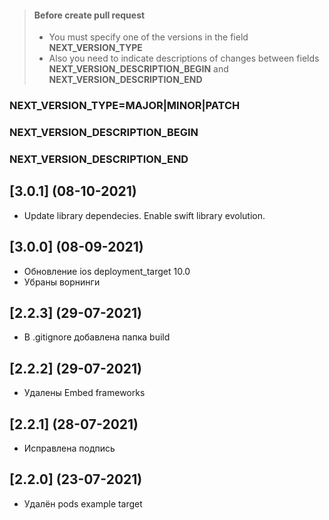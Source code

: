 > #### Before create pull request
> - You must specify one of the versions in the field **NEXT_VERSION_TYPE**
> - Also you need to indicate descriptions of changes between fields **NEXT_VERSION_DESCRIPTION_BEGIN** and **NEXT_VERSION_DESCRIPTION_END**
### NEXT_VERSION_TYPE=MAJOR|MINOR|PATCH
### NEXT_VERSION_DESCRIPTION_BEGIN
### NEXT_VERSION_DESCRIPTION_END

## [3.0.1] (08-10-2021)

* Update library dependecies. Enable swift library evolution.

## [3.0.0] (08-09-2021)

* Обновление ios deployment_target 10.0
* Убраны ворнинги

## [2.2.3] (29-07-2021)

* В .gitignore добавлена папка build

## [2.2.2] (29-07-2021)

* Удалены Embed frameworks

## [2.2.1] (28-07-2021)

* Исправлена подпись

## [2.2.0] (23-07-2021)

* Удалён pods example target